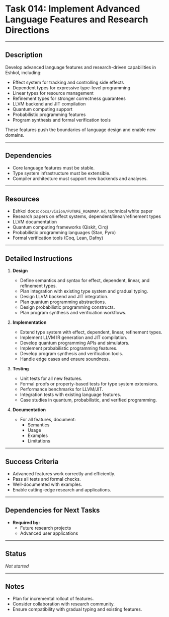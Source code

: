 # Task 014: Implement Advanced Language Features and Research Directions

---

## Description

Develop advanced language features and research-driven capabilities in Eshkol, including:

- Effect system for tracking and controlling side effects
- Dependent types for expressive type-level programming
- Linear types for resource management
- Refinement types for stronger correctness guarantees
- LLVM backend and JIT compilation
- Quantum computing support
- Probabilistic programming features
- Program synthesis and formal verification tools

These features push the boundaries of language design and enable new domains.

---

## Dependencies

- Core language features must be stable.
- Type system infrastructure must be extensible.
- Compiler architecture must support new backends and analyses.

---

## Resources

- Eshkol docs: `docs/vision/FUTURE_ROADMAP.md`, technical white paper
- Research papers on effect systems, dependent/linear/refinement types
- LLVM documentation
- Quantum computing frameworks (Qiskit, Cirq)
- Probabilistic programming languages (Stan, Pyro)
- Formal verification tools (Coq, Lean, Dafny)

---

## Detailed Instructions

1. **Design**

   - Define semantics and syntax for effect, dependent, linear, and refinement types.
   - Plan integration with existing type system and gradual typing.
   - Design LLVM backend and JIT integration.
   - Plan quantum programming abstractions.
   - Design probabilistic programming constructs.
   - Plan program synthesis and verification workflows.

2. **Implementation**

   - Extend type system with effect, dependent, linear, refinement types.
   - Implement LLVM IR generation and JIT compilation.
   - Develop quantum programming APIs and simulators.
   - Implement probabilistic programming features.
   - Develop program synthesis and verification tools.
   - Handle edge cases and ensure soundness.

3. **Testing**

   - Unit tests for all new features.
   - Formal proofs or property-based tests for type system extensions.
   - Performance benchmarks for LLVM/JIT.
   - Integration tests with existing language features.
   - Case studies in quantum, probabilistic, and verified programming.

4. **Documentation**

   - For all features, document:
     - Semantics
     - Usage
     - Examples
     - Limitations

---

## Success Criteria

- Advanced features work correctly and efficiently.
- Pass all tests and formal checks.
- Well-documented with examples.
- Enable cutting-edge research and applications.

---

## Dependencies for Next Tasks

- **Required by:**  
  - Future research projects  
  - Advanced user applications

---

## Status

_Not started_

---

## Notes

- Plan for incremental rollout of features.
- Consider collaboration with research community.
- Ensure compatibility with gradual typing and existing features.

